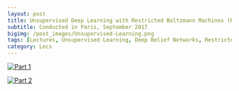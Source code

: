 ```yaml
---
layout: post
title: Unsupervised Deep Learning with Restricted Boltzmann Machines (RBM) and Deep Belief Networks (DBN)
subtitle: Conducted in Paris, September 2017
bigimg: /post_images/Unsupervised-Learning.png
tags: [Lectures, Unsupervised Learning, Deep Belief Networks, Restricted Boltzmann Machines, DBN, RBM]
category: Lecs
---
```


[![Part 1](https://heshameraqi.github.io/post_images/DBN-Lec1.png)](https://www.youtube.com/embed/Jc1Kx5wfi_Q)

[![Part 2](https://heshameraqi.github.io/post_images/DBN-Lec2.png)](https://www.youtube.com/embed/FBgx2ZEBApE)

